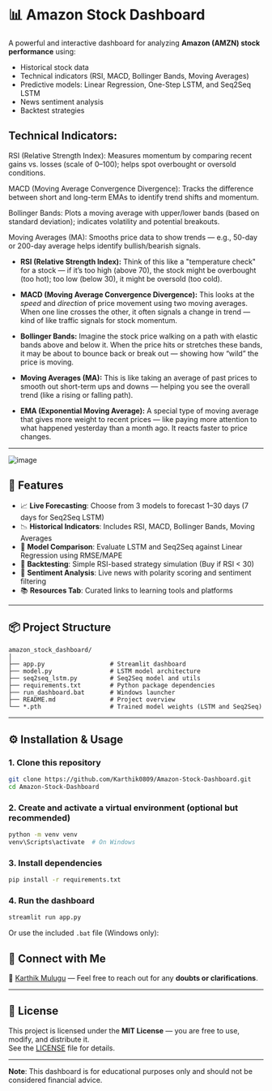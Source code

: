 # 📊 Amazon Stock Dashboard

A powerful and interactive dashboard for analyzing **Amazon (AMZN) stock performance** using:
- Historical stock data
- Technical indicators (RSI, MACD, Bollinger Bands, Moving Averages)
- Predictive models: Linear Regression, One-Step LSTM, and Seq2Seq LSTM
- News sentiment analysis
- Backtest strategies

## Technical Indicators:

RSI (Relative Strength Index): Measures momentum by comparing recent gains vs. losses (scale of 0–100); helps spot overbought or oversold conditions.

MACD (Moving Average Convergence Divergence): Tracks the difference between short and long-term EMAs to identify trend shifts and momentum.

Bollinger Bands: Plots a moving average with upper/lower bands (based on standard deviation); indicates volatility and potential breakouts.

Moving Averages (MA): Smooths price data to show trends — e.g., 50-day or 200-day average helps identify bullish/bearish signals.


* **RSI (Relative Strength Index):**
  Think of this like a "temperature check" for a stock — if it’s too high (above 70), the stock might be overbought (too hot); too low (below 30), it might be oversold (too cold).

* **MACD (Moving Average Convergence Divergence):**
  This looks at the *speed* and *direction* of price movement using two moving averages. When one line crosses the other, it often signals a change in trend — kind of like traffic signals for stock momentum.

* **Bollinger Bands:**
  Imagine the stock price walking on a path with elastic bands above and below it. When the price hits or stretches these bands, it may be about to bounce back or break out — showing how “wild” the price is moving.

* **Moving Averages (MA):**
  This is like taking an average of past prices to smooth out short-term ups and downs — helping you see the overall trend (like a rising or falling path).

* **EMA (Exponential Moving Average):**
  A special type of moving average that gives more weight to recent prices — like paying more attention to what happened yesterday than a month ago. It reacts faster to price changes.

---


![image](https://github.com/user-attachments/assets/e481158b-3836-4e01-87f8-0a1610e3c0b9)


## 🚀 Features

- 📈 **Live Forecasting**: Choose from 3 models to forecast 1–30 days (7 days for Seq2Seq LSTM)
- 📉 **Historical Indicators**: Includes RSI, MACD, Bollinger Bands, Moving Averages
- 🧠 **Model Comparison**: Evaluate LSTM and Seq2Seq against Linear Regression using RMSE/MAPE
- 🧪 **Backtesting**: Simple RSI-based strategy simulation (Buy if RSI < 30)
- 📰 **Sentiment Analysis**: Live news with polarity scoring and sentiment filtering
- 📚 **Resources Tab**: Curated links to learning tools and platforms

---

## 📦 Project Structure

```
amazon_stock_dashboard/
│
├── app.py                  # Streamlit dashboard
├── model.py                # LSTM model architecture
├── seq2seq_lstm.py         # Seq2Seq model and utils
├── requirements.txt        # Python package dependencies
├── run_dashboard.bat       # Windows launcher
├── README.md               # Project overview
└── *.pth                   # Trained model weights (LSTM and Seq2Seq)
```

---

## ⚙️ Installation & Usage

### 1. Clone this repository

```bash
git clone https://github.com/Karthik0809/Amazon-Stock-Dashboard.git
cd Amazon-Stock-Dashboard
```

### 2. Create and activate a virtual environment (optional but recommended)

```bash
python -m venv venv
venv\Scripts\activate  # On Windows
```

### 3. Install dependencies

```bash
pip install -r requirements.txt
```

### 4. Run the dashboard

```bash
streamlit run app.py
```

Or use the included `.bat` file (Windows only):

## 🔗 Connect with Me

📇 [Karthik Mulugu](https://www.linkedin.com/in/karthikmulugu/) — Feel free to reach out for any **doubts or clarifications**.

---

## 📝 License

This project is licensed under the **MIT License** — you are free to use, modify, and distribute it.  
See the [LICENSE](LICENSE) file for details.

---

**Note**: This dashboard is for educational purposes only and should not be considered financial advice.
